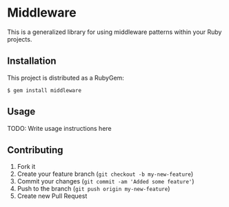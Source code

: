# Middleware

This is a generalized library for using middleware patterns within
your Ruby projects.

## Installation

This project is distributed as a RubyGem:

    $ gem install middleware

## Usage

TODO: Write usage instructions here

## Contributing

1. Fork it
2. Create your feature branch (`git checkout -b my-new-feature`)
3. Commit your changes (`git commit -am 'Added some feature'`)
4. Push to the branch (`git push origin my-new-feature`)
5. Create new Pull Request
